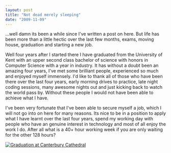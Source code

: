 ```yaml
---
layout: post
title: "Not dead merely sleeping"
date: "2009-11-09"
---
```


...well damn its been a while since I've written a post on here. But life has been more than a little hectic over the last few months, exams, moving house, graduation and starting a new job.

Well four years after I started there I have graduated from the University of Kent with an upper second class bachelor of science with honors in Computer Science with a year in industry. It has without a doubt been an amazing four years, I've met some brilliant people, experienced so much and enjoyed myself immensely. I'd like to thank all of those who have been there over the last four years, early morning drives to practice, late night coding sessions, many awesome nights out and just kicking back to watch the world pass by. Without these people I would not have been able to achieve what I have.

I've been very fortunate that I've been able to secure myself a job, which I will not go into on here for many reasons. Its nice to be in a position to apply what I have learnt over the last four years, spend my working day with people who have an genuine interest in technology and most of all enjoy the work I do. After all what is a 40+ hour working week if you are only waiting for the other 128 hours?

[![](/assets/img/graduation-300x225.jpg "Graduation at Canterbury Cathedral")](http://andymarch.co.uk/wp-content/uploads/2009/11/graduation.jpg)
